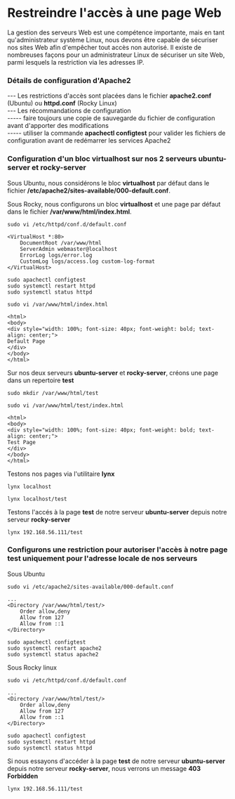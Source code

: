 # Restreindre l'accès à une page Web

La gestion des serveurs Web est une compétence importante, mais en tant qu'administrateur système Linux, nous devons être capable de sécuriser nos sites Web afin d'empêcher tout accès non autorisé. Il existe de nombreuses façons pour un administrateur Linux de sécuriser un site Web, parmi lesquels la restriction via les adresses IP.

### Détails de configuration d'Apache2

--- Les restrictions d'accès sont placées dans le fichier **apache2.conf** (Ubuntu) ou **httpd.conf** (Rocky Linux) <br>
--- Les récommandations de configuration <br>
----- faire toujours une copie de sauvegarde du fichier de configuration avant d'apporter des modifications <br>
----- utiliser la commande **apachectl configtest** pour valider les fichiers de configuration avant de redémarrer les services Apache2

### Configuration d'un bloc virtualhost sur nos 2 serveurs **ubuntu-server** et **rocky-server**

Sous Ubuntu, nous considérons le bloc **virtualhost** par défaut dans le fichier **/etc/apache2/sites-available/000-default.conf**.

Sous Rocky, nous configurons un bloc **virtualhost** et une page par défaut dans le fichier **/var/www/html/index.html**.

```
sudo vi /etc/httpd/conf.d/default.conf
```

```
<VirtualHost *:80>
    DocumentRoot /var/www/html
    ServerAdmin webmaster@localhost
    ErrorLog logs/error.log
	CustomLog logs/access.log custom-log-format
</VirtualHost>
```

```
sudo apachectl configtest
sudo systemctl restart httpd
sudo systemctl status httpd
```

```
sudo vi /var/www/html/index.html
```

```
<html>
<body>
<div style="width: 100%; font-size: 40px; font-weight: bold; text-align: center;">
Default Page
</div>
</body>
</html>
```

Sur nos deux serveurs **ubuntu-server** et **rocky-server**, créons une page dans un repertoire **test**

```
sudo mkdir /var/www/html/test
```

```
sudo vi /var/www/html/test/index.html
```

```
<html>
<body>
<div style="width: 100%; font-size: 40px; font-weight: bold; text-align: center;">
Test Page
</div>
</body>
</html>
```

Testons nos pages via l'utilitaire **lynx**

```
lynx localhost
```

```
lynx localhost/test
```

Testons l'accés à la page **test** de notre serveur **ubuntu-server** depuis notre serveur **rocky-server**

```
lynx 192.168.56.111/test
```

### Configurons une restriction pour autoriser l'accès à notre page **test** uniquement pour l'adresse locale de nos serveurs

Sous Ubuntu

```
sudo vi /etc/apache2/sites-available/000-default.conf
```

```
...
<Directory /var/www/html/test/>
    Order allow,deny
    Allow from 127
    Allow from ::1
</Directory>
```

```
sudo apachectl configtest
sudo systemctl restart apache2
sudo systemctl status apache2
```

Sous Rocky linux

```
sudo vi /etc/httpd/conf.d/default.conf
```

```
...
<Directory /var/www/html/test/>
    Order allow,deny
    Allow from 127
    Allow from ::1
</Directory>
```

```
sudo apachectl configtest
sudo systemctl restart httpd
sudo systemctl status httpd
```

Si nous essayons d'accéder à la page **test** de notre serveur **ubuntu-server** depuis notre serveur **rocky-server**, nous verrons un message **403 Forbidden**

```
lynx 192.168.56.111/test
```